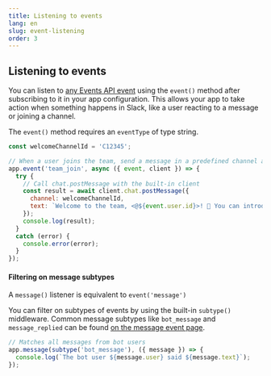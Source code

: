 ```yaml
---
title: Listening to events
lang: en
slug: event-listening
order: 3
---
```


## Listening to events

You can listen to [any Events API event](https://api.slack.com/events) using the `event()` method after subscribing to it in your app configuration. This allows your app to take action when something happens in Slack, like a user reacting to a message or joining a channel.

The `event()` method requires an `eventType` of type string.

```javascript
const welcomeChannelId = 'C12345';

// When a user joins the team, send a message in a predefined channel asking them to introduce themselves
app.event('team_join', async ({ event, client }) => {
  try {
    // Call chat.postMessage with the built-in client
    const result = await client.chat.postMessage({
      channel: welcomeChannelId,
      text: `Welcome to the team, <@${event.user.id}>! 🎉 You can introduce yourself in this channel.`
    });
    console.log(result);
  }
  catch (error) {
    console.error(error);
  }
});
```

#### Filtering on message subtypes</h4>

A `message()` listener is equivalent to `event('message')`

You can filter on subtypes of events by using the built-in `subtype()` middleware. Common message subtypes like `bot_message` and `message_replied` can be found [on the message event page](https://api.slack.com/events/message#message_subtypes).

```javascript
// Matches all messages from bot users
app.message(subtype('bot_message'), ({ message }) => {
  console.log(`The bot user ${message.user} said ${message.text}`);
});
```